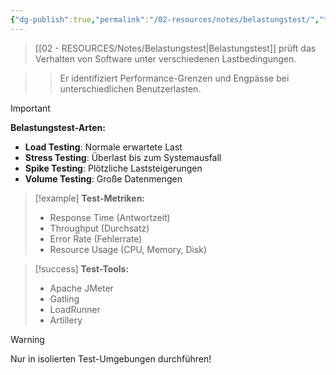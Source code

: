 ```yaml
---
{"dg-publish":true,"permalink":"/02-resources/notes/belastungstest/","tags":["testing/performance","qualitaetssicherung/last"],"noteIcon":"","updated":"2025-10-29T12:59:03.410+01:00"}
---
```



>[[02 - RESOURCES/Notes/Belastungstest\|Belastungstest]] prüft das Verhalten von Software unter verschiedenen Lastbedingungen.

>>Er identifiziert Performance-Grenzen und Engpässe bei unterschiedlichen Benutzerlasten.

>[!important] 
>**Belastungstest-Arten:**
>- **Load Testing**: Normale erwartete Last
>- **Stress Testing**: Überlast bis zum Systemausfall
>- **Spike Testing**: Plötzliche Laststeigerungen
>- **Volume Testing**: Große Datenmengen

>[!example] 
>**Test-Metriken:**
>- Response Time (Antwortzeit)
>- Throughput (Durchsatz)
>- Error Rate (Fehlerrate)
>- Resource Usage (CPU, Memory, Disk)

>[!success] 
>**Test-Tools:**
>- Apache JMeter
>- Gatling
>- LoadRunner
>- Artillery

>[!warning] 
>Nur in isolierten Test-Umgebungen durchführen!